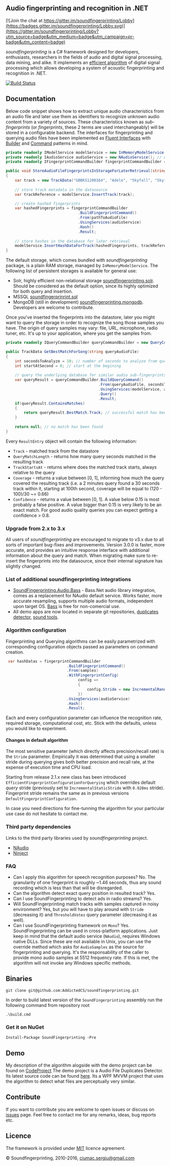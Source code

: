 ## Audio fingerprinting and recognition in .NET

[![Join the chat at https://gitter.im/soundfingerprinting/Lobby](https://badges.gitter.im/soundfingerprinting/Lobby.svg)](https://gitter.im/soundfingerprinting/Lobby?utm_source=badge&utm_medium=badge&utm_campaign=pr-badge&utm_content=badge)

_soundfingerprinting_ is a C# framework designed for developers, enthusiasts, researchers in the fields of audio and digital signal processing, data mining, and alike.  It implements an [efficient algorithm](http://static.googleusercontent.com/media/research.google.com/en/pubs/archive/32685.pdf) of digital signal processing which allows developing a system of acoustic fingerprinting and recognition in .NET.

[![Build Status](https://travis-ci.org/AddictedCS/soundfingerprinting.png)](https://travis-ci.org/AddictedCS/soundfingerprinting)

## Documentation

Below code snippet shows how to extract unique audio characteristics from an audio file and later use them as identifiers to recognize unknown audio content from a variety of sources. These characteristics known as _sub-fingerprints_ (or _fingerprints_, these 2 terms are used interchangeably) will be stored in a configurable backend. The interfaces for fingerprinting and querying audio files have been implemented as [Fluent Interfaces](http://martinfowler.com/bliki/FluentInterface.html) with [Builder](http://en.wikipedia.org/wiki/Builder_pattern) and [Command](http://en.wikipedia.org/wiki/Command_pattern) patterns in mind.
```csharp
private readonly IModelService modelService = new InMemoryModelService(); // store fingerprints in RAM
private readonly IAudioService audioService = new NAudioService(); // use NAudio audio processing library
private readonly IFingerprintCommandBuilder fingerprintCommandBuilder = new FingerprintCommandBuilder();

public void StoreAudioFileFingerprintsInStorageForLaterRetrieval(string pathToAudioFile)
{
    var track = new TrackData("GBBKS1200164", "Adele", "Skyfall", "Skyfall", 2012, 290);
	
    // store track metadata in the datasource
    var trackReference = modelService.InsertTrack(track);

    // create hashed fingerprints
    var hashedFingerprints = fingerprintCommandBuilder
                                .BuildFingerprintCommand()
                                .From(pathToAudioFile)
                                .UsingServices(audioService)
                                .Hash()
                                .Result;
								
    // store hashes in the database for later retrieval
    modelService.InsertHashDataForTrack(hashedFingerprints, trackReference);
}
```
The default storage, which comes bundled with _soundfingerprinting_ package, is a plain RAM storage, managed by <code>InMemoryModelService</code>. The following list of persistent storages is available for general use: 
- Solr, highly efficient non-relational storage [soundfingerprinting.solr](https://github.com/AddictedCS/soundfingerprinting.solr). Should be considered as the default option, since its highly optimized for both query and insertion.
- MSSQL [soundfingerprinrint.sql](https://github.com/AddictedCS/soundfingerprinting.sql)
- MongoDB (still in development) [soundfingerprinting.mongodb](https://github.com/AddictedCS/soundfingerprinting.mongodb). Developers are welcome to contribute.

Once you've inserted the fingerprints into the datastore, later you might want to query the storage in order to recognize the song those samples you have. The origin of query samples may vary: file, URL, microphone, radio tuner, etc. It's up to your application, where you get the samples from.

```csharp
private readonly IQueryCommandBuilder queryCommandBuilder = new QueryCommandBuilder();

public TrackData GetBestMatchForSong(string queryAudioFile)
{
    int secondsToAnalyze = 10; // number of seconds to analyze from query file
    int startAtSecond = 0; // start at the begining
	
    // query the underlying database for similar audio sub-fingerprints
    var queryResult = queryCommandBuilder.BuildQueryCommand()
                                         .From(queryAudioFile, secondsToAnalyze, startAtSecond)
                                         .UsingServices(modelService, audioService)
                                         .Query()
                                         .Result;
    if(queryResult.ContainsMatches)
    {
        return queryResult.BestMatch.Track; // successful match has been found
    }
	
    return null; // no match has been found
}
```

Every `ResultEntry` object will contain the following information:
- `Track` - matched track from the datastore
- `QueryMatchLength` - returns how many query seconds matched in the resulting track
- `TrackStartsAt` - returns where does the matched track starts, always relative to the query
- `Coverage` - returns a value between [0, 1], informing how much the query covered the resulting track (i.e. a 2 minutes query found a 30 seconds track within it, starting at 100th second, coverage will be equal to (120 - 100)/30 ~= 0.66)
- `Confidence` - returns a value between [0, 1]. A value below 0.15 is most probably a false positive. A value bigger than 0.15 is very likely to be an exact match. For good audio quality queries you can expect getting a confidence > 0.8.


### Upgrade from 2.x to 3.x
All users of _soundfingerprinting_ are encouraged to migrate to v3.x due to all sorts of important bug-fixes and improvements. Version 3.0.0 is faster, more accurate, and provides an intuitive response interface with additional information about the query and match. When migrating make sure to re-insert the fingerprints into the datasource, since their internal signature has slightly changed.

### List of additional soundfingerprinting integrations
- [SoundFingerprinting.Audio.Bass](https://www.nuget.org/packages/SoundFingerprinting.Audio.Bass) - Bass.Net audio library integration, comes as a replacement for NAudio default service. Works faster, more accurate resampling, supports multiple audio formats, independent upon target OS. [Bass](http://www.un4seen.com) is free for non-comercial use.
- All demo apps are now located in separate git repositories, [duplicates detector](https://github.com/AddictedCS/soundfingerprinting.duplicatesdetector), [sound tools](https://github.com/AddictedCS/soundfingerprinting.soundtools).

### Algorithm configuration
Fingerprinting and Querying algorithms can be easily parametrized with corresponding configuration objects passed as parameters on command creation.

```csharp
 var hashDatas = fingerprintCommandBuilder
                           .BuildFingerprintCommand()
                           .From(samples)
                           .WithFingerprintConfig(
	                            config =>
	                            {
	                                config.Stride = new IncrementalRandomStride(256, 512);
	                            })
                           .UsingServices(audioService)
                           .Hash()
                           .Result;
```
Each and every configuration parameter can influence the recognition rate, required storage, computational cost, etc. Stick with the defaults, unless you would like to experiment. 

#### Changes in default algorithm
The most sensitive parameter (which directly affects precision/recall rate) is the <code>Stride</code> parameter. Empirically it was determined that using a smaller stride during querying gives both better precision and recall rate, at the expense of execution time and CPU load. 

Starting from release 2.1.x new class has been introduced <code>EfficientFingerprintConfigurationForQuerying</code> which overrides default <i>query</i> stride (previously set to <code>IncrementalStaticStride</code> with <code>0.928ms</code> stride). Fingerprint stride remains the same as in previous versions <code>DefaultFingerprintConfiguration</code>.

In case you need directions for fine-tunning the algorithm for your particular use case do not hesitate to contact me.

### Third party dependencies
Links to the third party libraries used by _soundfingerprinting_ project.
* [NAudio](http://naudio.codeplex.com)
* [Ninject](http://www.ninject.org)

### FAQ
- Can I apply this algorithm for speech recognition purposes?
No. The granularity of one fingerprint is roughly ~1.46 seconds, thus any sound recording which is less than that will be disregarded.
- Can the algorithm detect exact query position in resulted track?
Yes.
- Can I use SoundFingerprinting to detect ads in radio streams?
Yes.
- Will SoundFingerprinting match tracks with samples captured in noisy environment?
Yes, but you will have to play around with `Stride` (decreasing it) and `ThresholdVotes` query parameter (decreasing it as well).
- Can I use SoundFingerprinting framework on `Mono`?
Yes. SoundFingerprinting can be used in cross-platform applications. Just keep in mind that the default audio service (`NAudio`), requires Windows native DLLs. Since these are not available in Unix, you can use the override method which asks for `AudioSamples` as the source for fingerprinting and querying. It's the responsability of the caller to provide mono audio samples at 5512 frequency rate. If this is met, the algorithm will not invoke any Windows specific methods.

## Binaries
    git clone git@github.com:AddictedCS/soundfingerprinting.git
    
In order to build latest version of the <code>SoundFingerprinting</code> assembly run the following command from repository root

    .\build.cmd
### Get it on NuGet

    Install-Package SoundFingerprinting -Pre

## Demo
My description of the algorithm alogside with the demo project can be found on [CodeProject](http://www.codeproject.com/Articles/206507/Duplicates-detector-via-audio-fingerprinting)
The demo project is a Audio File Duplicates Detector. Its latest source code can be found [here](src/SoundFingerprinting.DuplicatesDetector). Its a WPF MVVM project that uses the algorithm to detect what files are perceptually very similar.

## Contribute
If you want to contribute you are welcome to open issues or discuss on [issues](https://github.com/AddictedCS/soundfingerprinting/issues) page. Feel free to contact me for any remarks, ideas, bug reports etc. 

## Licence
The framework is provided under [MIT](https://opensource.org/licenses/MIT) licence agreement.

&copy; Soundfingerprinting, 2010-2016, ciumac.sergiu@gmail.com
